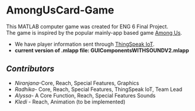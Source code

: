 # AmongUsCard-Game
This MATLAB computer game was created for ENG 6 Final Project.  
The game is inspired by the popular mainly-app based game [Among Us](https://www.google.com/search?q=among+us&oq=among+us&aqs=chrome..69i57j46i433j0i433l3j69i60l2j69i61.1497j0j7&sourceid=chrome&ie=UTF-8).
- We have player information sent through [ThingSpeak IoT](https://thingspeak.com/).
- **current version of .mlapp file: GUIComponentsWITHSOUNDV2.mlapp** 

## *Contributors*
* *Niranjana*-Core, Reach, Special Features, Graphics
* *Radhika*- Core, Reach, Special Features, ThingSpeak IoT, Team Lead
* *Alyssa*- A Core Function, Reach, Special Features Sounds
* *Kledi* - Reach, Animation (to be implemented)



